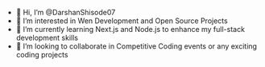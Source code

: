 - 👋 Hi, I’m @DarshanShisode07
- 👀 I’m interested in Wen Development and Open Source Projects
- 🌱 I’m currently learning Next.js and Node.js to enhance my full-stack development skills
- 💞️ I’m looking to collaborate in Competitive Coding events or any exciting coding projects

<!---
DarshanShisode07/DarshanShisode07 is a ✨ special ✨ repository because its `README.md` (this file) appears on your GitHub profile.
You can click the Preview link to take a look at your changes.
--->
